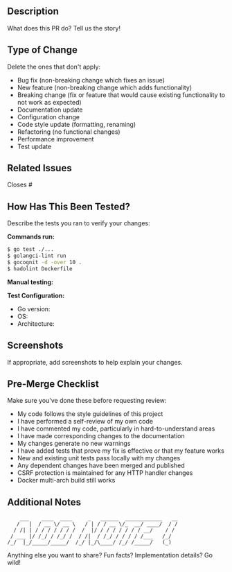## Description
What does this PR do? Tell us the story!


## Type of Change
Delete the ones that don't apply:
- Bug fix (non-breaking change which fixes an issue)
- New feature (non-breaking change which adds functionality)
- Breaking change (fix or feature that would cause existing functionality to not work as expected)
- Documentation update
- Configuration change
- Code style update (formatting, renaming)
- Refactoring (no functional changes)
- Performance improvement
- Test update

## Related Issues
Closes #

## How Has This Been Tested?
Describe the tests you ran to verify your changes:

**Commands run:**
```bash
$ go test ./...
$ golangci-lint run
$ gocognit -d -over 10 .
$ hadolint Dockerfile
```

**Manual testing:**
<!-- Describe any manual testing performed -->

**Test Configuration:**
- Go version:
- OS:
- Architecture:

## Screenshots
If appropriate, add screenshots to help explain your changes.

## Pre-Merge Checklist
Make sure you've done these before requesting review:
- My code follows the style guidelines of this project
- I have performed a self-review of my own code
- I have commented my code, particularly in hard-to-understand areas
- I have made corresponding changes to the documentation
- My changes generate no new warnings
- I have added tests that prove my fix is effective or that my feature works
- New and existing unit tests pass locally with my changes
- Any dependent changes have been merged and published
- CSRF protection is maintained for any HTTP handler changes
- Docker multi-arch build still works

## Additional Notes
```
    ___    ____  ____     _   ______  ____________   __
   /   |  / __ \/ __ \   / | / / __ \/_  __/ ____/  / /
  / /| | / / / / / / /  /  |/ / / / / / / / __/    / /
 / ___ |/ /_/ / /_/ /  / /|  / /_/ / / / / /___   /_/
/_/  |_/_____/_____/  /_/ |_/\____/ /_/ /_____/   (_)
```
Anything else you want to share? Fun facts? Implementation details? Go wild!
